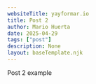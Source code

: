 ```yaml
---
websiteTitle: yayformar.io
title: Post 2
author: Mario Huerta
date: 2025-04-29
tags: ["post"]
description: None
layout: baseTemplate.njk
---
```

Post 2 example